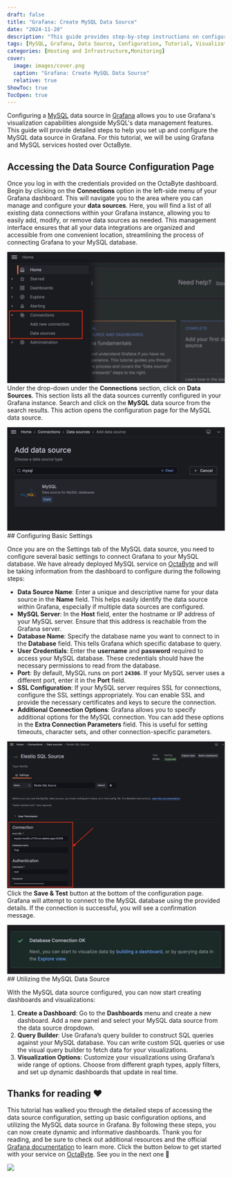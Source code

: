 ```yaml
---
draft: false
title: "Grafana: Create MySQL Data Source"
date: "2024-11-20"
description: "This guide provides step-by-step instructions on configuring a MySQL data source in Grafana. It covers accessing the configuration page, setting up basic settings like server details and credentials, and utilizing the MySQL data source for creating dashboards and visualizations."
tags: [MySQL, Grafana, Data Source, Configuration, Tutorial, Visualization, Dashboards, OctaByte, Hosting, Monitoring]
categories: [Hosting and Infrastructure,Monitoring]
cover:
  image: images/cover.png
  caption: "Grafana: Create MySQL Data Source"
  relative: true
ShowToc: true
TocOpen: true
---
```



Configuring a [MySQL](https://octabyte.io/databases/relational-databases/mysql) data source in [Grafana](images/grafana) allows you to use Grafana's visualization capabilities alongside MySQL's data management features. This guide will provide detailed steps to help you set up and configure the MySQL data source in Grafana. For this tutorial, we will be using Grafana and MySQL services hosted over OctaByte.

## Accessing the Data Source Configuration Page

Once you log in with the credentials provided on the OctaByte dashboard. Begin by clicking on the **Connections** option in the left\-side menu of your Grafana dashboard. This will navigate you to the area where you can manage and configure your **data sources**. Here, you will find a list of all existing data connections within your Grafana instance, allowing you to easily add, modify, or remove data sources as needed. This management interface ensures that all your data integrations are organized and accessible from one convenient location, streamlining the process of connecting Grafana to your MySQL database.

![Connections section in grafana](images/Screenshot-2024-07-18-at-1.09.52-PM.jpg)Under the drop\-down under the **Connections** section, click on **Data Sources**. This section lists all the data sources currently configured in your Grafana instance. Search and click on the **MySQL** data source from the search results. This action opens the configuration page for the MySQL data source.

![MySQL as data source in grafana](images/Screenshot-2024-07-18-at-1.11.04-PM.jpg)## Configuring Basic Settings

Once you are on the Settings tab of the MySQL data source, you need to configure several basic settings to connect Grafana to your MySQL database. We have already deployed MySQL service on [OctaByte](https://octabyte.io/databases/relational-databases/mysql) and will be taking information from the dashboard to configure during the following steps:

* **Data Source Name**: Enter a unique and descriptive name for your data source in the **Name** field. This helps easily identify the data source within Grafana, especially if multiple data sources are configured.
* **MySQL Server**: In the **Host** field, enter the hostname or IP address of your MySQL server. Ensure that this address is reachable from the Grafana server.
* **Database Name**: Specify the database name you want to connect to in the **Database** field. This tells Grafana which specific database to query.
* **User Credentials**: Enter the **username** and **password** required to access your MySQL database. These credentials should have the necessary permissions to read from the database.
* **Port**: By default, MySQL runs on port **`24306`**. If your MySQL server uses a different port, enter it in the **Port** field.
* **SSL Configuration**: If your MySQL server requires SSL for connections, configure the SSL settings appropriately. You can enable SSL and provide the necessary certificates and keys to secure the connection.
* **Additional Connection Options**: Grafana allows you to specify additional options for the MySQL connection. You can add these options in the **Extra Connection Parameters** field. This is useful for setting timeouts, character sets, and other connection\-specific parameters.

![Connection configuration in grafana](images/Screenshot-2024-07-18-at-1.12.33-PM.jpg)Click the **Save \& Test** button at the bottom of the configuration page. Grafana will attempt to connect to the MySQL database using the provided details. If the connection is successful, you will see a confirmation message.

![Successful connection message in grafana](images/Screenshot-2024-07-18-at-4.44.45-PM.jpg)## Utilizing the MySQL Data Source

With the MySQL data source configured, you can now start creating dashboards and visualizations:

1. **Create a Dashboard**: Go to the **Dashboards** menu and create a new dashboard. Add a new panel and select your MySQL data source from the data source dropdown.
2. **Query Builder**: Use Grafana’s query builder to construct SQL queries against your MySQL database. You can write custom SQL queries or use the visual query builder to fetch data for your visualizations.
3. **Visualization Options**: Customize your visualizations using Grafana’s wide range of options. Choose from different graph types, apply filters, and set up dynamic dashboards that update in real time.

## **Thanks for reading ❤️**

This tutorial has walked you through the detailed steps of accessing the data source configuration, setting up basic configuration options, and utilizing the MySQL data source in Grafana. By following these steps, you can now create dynamic and informative dashboards. Thank you for reading, and be sure to check out additional resources and the official [Grafana documentation](https://grafana.com/docs/grafana/latest/?ref=blog.octabyte.io) to learn more. Click the button below to get started with your service on [OctaByte](images/grafana). See you in the next one 👋

[![](/images/octabyte-deploy.png)](images/grafana)

